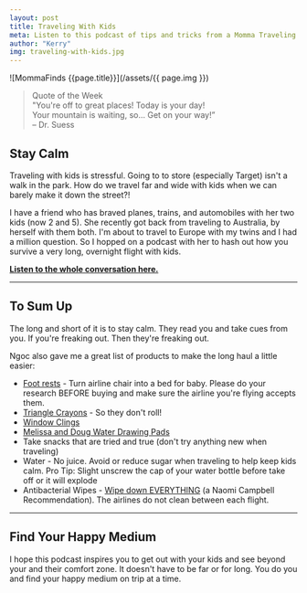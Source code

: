 ```yaml
---
layout: post
title: Traveling With Kids
meta: Listen to this podcast of tips and tricks from a Momma Traveling Expert
author: "Kerry"
img: traveling-with-kids.jpg
---
```


![MommaFinds {{page.title}}](/assets/{{ page.img }})

> Quote of the Week <br> "You're off to great places! Today is your day!<br>Your mountain is waiting, so... Get on your way!” <br>– Dr. Suess

## Stay Calm

Traveling with kids is stressful. Going to to store (especially Target) isn't a walk in the park. How do we travel far and wide with kids when we can barely make it down the street?!

I have a friend who has braved planes, trains, and automobiles with her two kids (now 2 and 5). She recently got back from traveling to Australia, by herself with them both. I'm about to travel to Europe with my twins and I had a million question. So I hopped on a podcast with her to hash out how you survive a very long, overnight flight with kids.

**[Listen to the whole conversation here.](https://anchor.fm/kerry-guard/episodes/Traveling-with-Kids-e4r8ub)**

---

## To Sum Up

The long and short of it is to stay calm. They read you and take cues from you. If you're freaking out. Then they're freaking out.

Ngoc also gave me a great list of products to make the long haul a little easier:
+ [Foot rests](https://amzn.to/2ZxsPay) - Turn airline chair into a bed for baby. Please do your research BEFORE buying and make sure the airline you're flying accepts them.
+ [Triangle Crayons](https://amzn.to/2KmVDfx) - So they don't roll!
+ [Window Clings](https://amzn.to/2yCL3vu)
+ [Melissa and Doug Water Drawing Pads](https://amzn.to/33abmHG)
+ Take snacks that are tried and true (don't try anything new when traveling)
+ Water - No juice. Avoid or reduce sugar when traveling to help keep kids calm. Pro Tip: Slight unscrew the cap of your water bottle before take off or it will explode
+ Antibacterial Wipes - [Wipe down EVERYTHING](https://youtu.be/b-U_jT9qWvs?t=140) (a Naomi Campbell Recommendation). The airlines do not clean between each flight.

---

## Find Your Happy Medium

I hope this podcast inspires you to get out with your kids and see beyond your and their comfort zone. It doesn't have to be far or for long. You do you and find your happy medium on trip at a time.
